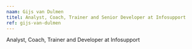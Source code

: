 ```yaml
---
naam: Gijs van Dulmen
titel: Analyst, Coach, Trainer and Senior Developer at Infosupport
ref: gijs-van-dulmen
---
```

Analyst, Coach, Trainer and Developer at Infosupport